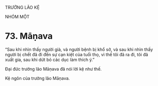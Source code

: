 TRƯỞNG LÃO KỆ

NHÓM MỘT

# 73. Māṇava

“Sau khi nhìn thấy người già, và người bệnh bị khổ sở, và sau khi nhìn thấy người bị chết đã đi đến sự cạn kiệt của tuổi thọ, vì thế tôi đã ra đi, tôi đã xuất gia, sau khi dứt bỏ các dục làm thích ý.”

Đại đức trưởng lão Māṇava đã nói lời kệ như thế.

Kệ ngôn của trưởng lão Māṇava.
